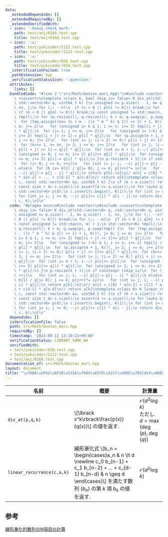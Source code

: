 ```yaml
---
data:
  _extendedDependsOn: []
  _extendedRequiredBy: []
  _extendedVerifiedWith:
  - icon: ':heavy_check_mark:'
    path: test/aoj/0168.test.cpp
    title: test/aoj/0168.test.cpp
  - icon: ':x:'
    path: test/yukicoder/2122.test.cpp
    title: test/yukicoder/2122.test.cpp
  - icon: ':x:'
    path: test/yukicoder/658.test.cpp
    title: test/yukicoder/658.test.cpp
  _isVerificationFailed: true
  _pathExtension: hpp
  _verificationStatusIcon: ':question:'
  attributes:
    links: []
  bundledCode: "#line 2 \"src/Math/bostan_mori.hpp\"\n#include <vector>\n#include\
    \ <cassert>\ntemplate <class K, bool skip_iv= false> K div_at(std::vector<K> p,\
    \ std::vector<K> q, uint64_t k) {\n unsigned n= p.size() - 1, m= q.size() - 1,\
    \ nn, j;\n for (;; --n)\n  if (n < 0 || p[n] != K()) break;\n for (;; --m)\n \
    \ if (m < 0 || q[m] != K()) break;\n const unsigned l= std::max(n, m) + 1;\n std::vector<K>\
    \ tmp(l);\n for (p.resize(l), q.resize(l); k > m; q.swap(p), p.swap(tmp)) {\n\
    \  for (tmp.assign((nn= (n + m - ((n ^ m ^ k) & 1)) >> 1) + 1, K()), j= 0; j <=\
    \ m; j+= 2)\n   for (unsigned i= k & 1; i <= n; i+= 2) tmp[(i + j) >> 1]+= p[i]\
    \ * q[j];\n  for (j= 1; j <= m; j+= 2)\n   for (unsigned i= (~k) & 1; i <= n;\
    \ i+= 2) tmp[(i + j) >> 1]-= p[i] * q[j];\n  for (p.assign(m + 1, K()), j= 2;\
    \ j <= m; j+= 2)\n   for (int i= j; (i-= 2) >= 0;) p[(i + j) >> 1]+= q[i] * q[j];\n\
    \  for (k>>= 1, n= nn, j= 3; j <= m; j+= 2)\n   for (int i= j; (i-= 2) >= 0;)\
    \ p[(i + j) >> 1]-= q[i] * q[j];\n  for (int i= m + 1; i--;) p[i]+= p[i];\n  for\
    \ (unsigned i= 0; i <= m; i+= 2) p[i]+= q[i] * q[i];\n  for (unsigned i= 1; i\
    \ <= m; i+= 2) p[i]-= q[i] * q[i];\n }\n p.resize(k + 1);\n if constexpr (skip_iv)\n\
    \  for (j= 0; j <= k; ++j)\n   for (int i= j; i; --i) p[j]-= p[j - i] * q[i];\n\
    \ else\n  for (K iv= K(1) / q[j= 0]; j <= k; p[j++]*= iv)\n   for (int i= j; i;\
    \ --i) p[j]-= p[j - i] * q[i];\n return p[k];\n}\n// a[n] = c[0] * a[n-1] + c[1]\
    \ * a[n-2] + ... + c[d-1] * a[n-d]\n// return a[k]\ntemplate <class K> K linear_recurrence(std::vector<K>\
    \ c, const std::vector<K> &a, uint64_t k) {\n if (k < a.size()) return a[k];\n\
    \ const size_t d= c.size();\n assert(d <= a.size());\n for (auto &x: c) x= -x;\n\
    \ std::vector<K> p(d);\n c.insert(c.begin(), K(1));\n for (int i= d; i--;)\n \
    \ for (int j= i; j >= 0; --j) p[i]+= c[j] * a[i - j];\n return div_at<K, true>(p,\
    \ c, k);\n}\n"
  code: "#pragma once\n#include <vector>\n#include <cassert>\ntemplate <class K, bool\
    \ skip_iv= false> K div_at(std::vector<K> p, std::vector<K> q, uint64_t k) {\n\
    \ unsigned n= p.size() - 1, m= q.size() - 1, nn, j;\n for (;; --n)\n  if (n <\
    \ 0 || p[n] != K()) break;\n for (;; --m)\n  if (m < 0 || q[m] != K()) break;\n\
    \ const unsigned l= std::max(n, m) + 1;\n std::vector<K> tmp(l);\n for (p.resize(l),\
    \ q.resize(l); k > m; q.swap(p), p.swap(tmp)) {\n  for (tmp.assign((nn= (n + m\
    \ - ((n ^ m ^ k) & 1)) >> 1) + 1, K()), j= 0; j <= m; j+= 2)\n   for (unsigned\
    \ i= k & 1; i <= n; i+= 2) tmp[(i + j) >> 1]+= p[i] * q[j];\n  for (j= 1; j <=\
    \ m; j+= 2)\n   for (unsigned i= (~k) & 1; i <= n; i+= 2) tmp[(i + j) >> 1]-=\
    \ p[i] * q[j];\n  for (p.assign(m + 1, K()), j= 2; j <= m; j+= 2)\n   for (int\
    \ i= j; (i-= 2) >= 0;) p[(i + j) >> 1]+= q[i] * q[j];\n  for (k>>= 1, n= nn, j=\
    \ 3; j <= m; j+= 2)\n   for (int i= j; (i-= 2) >= 0;) p[(i + j) >> 1]-= q[i] *\
    \ q[j];\n  for (int i= m + 1; i--;) p[i]+= p[i];\n  for (unsigned i= 0; i <= m;\
    \ i+= 2) p[i]+= q[i] * q[i];\n  for (unsigned i= 1; i <= m; i+= 2) p[i]-= q[i]\
    \ * q[i];\n }\n p.resize(k + 1);\n if constexpr (skip_iv)\n  for (j= 0; j <= k;\
    \ ++j)\n   for (int i= j; i; --i) p[j]-= p[j - i] * q[i];\n else\n  for (K iv=\
    \ K(1) / q[j= 0]; j <= k; p[j++]*= iv)\n   for (int i= j; i; --i) p[j]-= p[j -\
    \ i] * q[i];\n return p[k];\n}\n// a[n] = c[0] * a[n-1] + c[1] * a[n-2] + ...\
    \ + c[d-1] * a[n-d]\n// return a[k]\ntemplate <class K> K linear_recurrence(std::vector<K>\
    \ c, const std::vector<K> &a, uint64_t k) {\n if (k < a.size()) return a[k];\n\
    \ const size_t d= c.size();\n assert(d <= a.size());\n for (auto &x: c) x= -x;\n\
    \ std::vector<K> p(d);\n c.insert(c.begin(), K(1));\n for (int i= d; i--;)\n \
    \ for (int j= i; j >= 0; --j) p[i]+= c[j] * a[i - j];\n return div_at<K, true>(p,\
    \ c, k);\n}\n"
  dependsOn: []
  isVerificationFile: false
  path: src/Math/bostan_mori.hpp
  requiredBy: []
  timestamp: '2023-09-11 13:10:21+09:00'
  verificationStatus: LIBRARY_SOME_WA
  verifiedWith:
  - test/yukicoder/658.test.cpp
  - test/yukicoder/2122.test.cpp
  - test/aoj/0168.test.cpp
documentation_of: src/Math/bostan_mori.hpp
layout: document
title: "\u7DDA\u5F62\u6F38\u5316\u7684\u6570\u5217\u306E\u7B2C$k$\u9805"
---
```


|名前|概要|計算量|
|---|---|---|
|`div_at(p,q,k)`| \\[\lbrack x^k\rbrack\frac{p(x)}{q(x)}\\] の値を返す. | $\mathcal{O}(d^2\log k)$ <br> ただし $d = \max(\deg(p), \deg(q))$|
|`linear_recurrence(c,a,k)`| 線形漸化式 \\[b_n = \begin{cases}a_n & n \lt d \newline c_0 b_{n-1} + c_1 b_{n-2} + ... + c_{d-1} b_{n-d} & n \geq d \end{cases}\\] を満たす数列 $(b_n)$ の第 $k$ 項 $b_k$ の値を返す. |$\mathcal{O}(d^2\log k)$|

## 参考
[線形漸化的数列のN項目の計算](https://qiita.com/ryuhe1/items/da5acbcce4ac1911f47a)